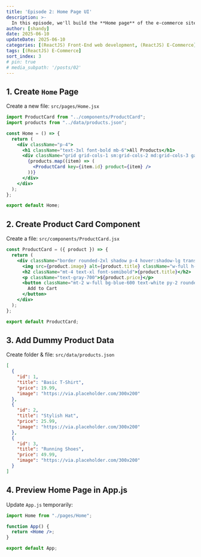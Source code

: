 ```yaml
---
title: 'Episode 2: Home Page UI'
description: >-
  In this episode, we'll build the **Home page** of the e-commerce site. We'll create a **product card component**, use **dummy JSON data**, and style everything using **Tailwind CSS**.
author: [shandy]
date: 2025-06-10
updateDate: 2025-06-10
categories: [(ReactJS) Front-End web development, (ReactJS) E-Commerce]
tags: [(ReactJS) E-Commerce]
sort_index: 3
# pin: true
# media_subpath: '/posts/02'
---
```


## 1. Create `Home` Page
Create a new file: `src/pages/Home.jsx`
```jsx
import ProductCard from "../components/ProductCard";
import products from "../data/products.json";

const Home = () => {
  return (
    <div className="p-4">
      <h1 className="text-3xl font-bold mb-6">All Products</h1>
      <div className="grid grid-cols-1 sm:grid-cols-2 md:grid-cols-3 gap-6">
        {products.map((item) => (
          <ProductCard key={item.id} product={item} />
        ))}
      </div>
    </div>
  );
};

export default Home;
```

## 2. Create Product Card Component
Create a file: `src/components/ProductCard.jsx`
```jsx
const ProductCard = ({ product }) => {
  return (
    <div className="border rounded-2xl shadow p-4 hover:shadow-lg transition">
      <img src={product.image} alt={product.title} className="w-full h-48 object-cover rounded-lg" />
      <h2 className="mt-4 text-xl font-semibold">{product.title}</h2>
      <p className="text-gray-700">${product.price}</p>
      <button className="mt-2 w-full bg-blue-600 text-white py-2 rounded hover:bg-blue-700">
        Add to Cart
      </button>
    </div>
  );
};

export default ProductCard;
```
## 3. Add Dummy Product Data
Create folder & file: `src/data/products.json`

```json
[
  {
    "id": 1,
    "title": "Basic T-Shirt",
    "price": 19.99,
    "image": "https://via.placeholder.com/300x200"
  },
  {
    "id": 2,
    "title": "Stylish Hat",
    "price": 25.99,
    "image": "https://via.placeholder.com/300x200"
  },
  {
    "id": 3,
    "title": "Running Shoes",
    "price": 49.99,
    "image": "https://via.placeholder.com/300x200"
  }
]
```

## 4. Preview Home Page in App.js
Update `App.js` temporarily:

```jsx
import Home from "./pages/Home";

function App() {
  return <Home />;
}

export default App;
```